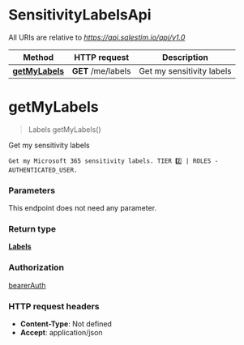 # SensitivityLabelsApi

All URIs are relative to *https://api.salestim.io/api/v1.0*

| Method | HTTP request | Description |
|------------- | ------------- | -------------|
| [**getMyLabels**](SensitivityLabelsApi.md#getMyLabels) | **GET** /me/labels | Get my sensitivity labels |


<a name="getMyLabels"></a>
# **getMyLabels**
> Labels getMyLabels()

Get my sensitivity labels

    Get my Microsoft 365 sensitivity labels. TIER 2️⃣ | ROLES - AUTHENTICATED_USER.

### Parameters
This endpoint does not need any parameter.

### Return type

[**Labels**](../Models/Labels.md)

### Authorization

[bearerAuth](../README.md#bearerAuth)

### HTTP request headers

- **Content-Type**: Not defined
- **Accept**: application/json

